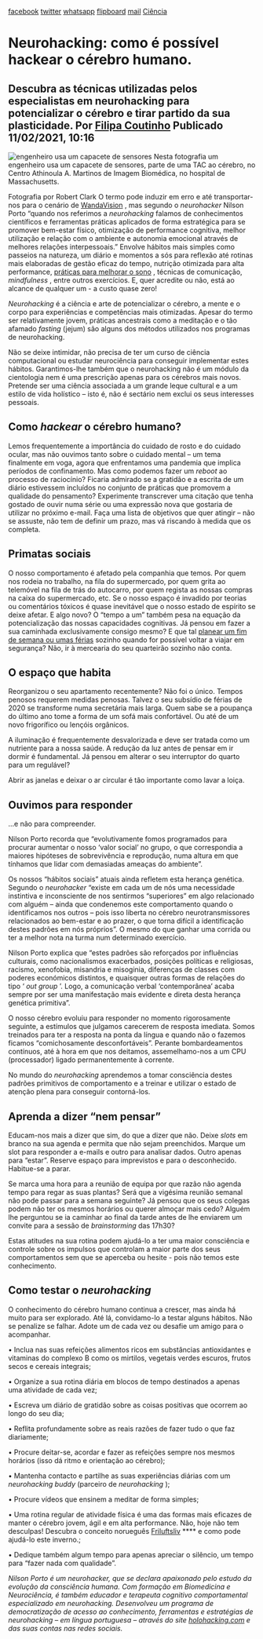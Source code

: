 [facebook](https://www.facebook.com/sharer/sharer.php?u=https%3A%2F%2Fwww.natgeo.pt%2Fciencia%2F2021%2F02%2Fneurohacking-como-e-possivel-hackear-o-cerebro-humano) [twitter](https://twitter.com/share?url=https%3A%2F%2Fwww.natgeo.pt%2Fciencia%2F2021%2F02%2Fneurohacking-como-e-possivel-hackear-o-cerebro-humano&via=natgeo&text=Neurohacking%3A%20como%20%C3%A9%20poss%C3%ADvel%20hackear%20o%20c%C3%A9rebro%20humano.) [whatsapp](https://web.whatsapp.com/send?text=https%3A%2F%2Fwww.natgeo.pt%2Fciencia%2F2021%2F02%2Fneurohacking-como-e-possivel-hackear-o-cerebro-humano) [flipboard](https://share.flipboard.com/bookmarklet/popout?v=2&title=Neurohacking%3A%20como%20%C3%A9%20poss%C3%ADvel%20hackear%20o%20c%C3%A9rebro%20humano.&url=https%3A%2F%2Fwww.natgeo.pt%2Fciencia%2F2021%2F02%2Fneurohacking-como-e-possivel-hackear-o-cerebro-humano) [mail](mailto:?subject=NatGeo&body=https%3A%2F%2Fwww.natgeo.pt%2Fciencia%2F2021%2F02%2Fneurohacking-como-e-possivel-hackear-o-cerebro-humano%20-%20Neurohacking%3A%20como%20%C3%A9%20poss%C3%ADvel%20hackear%20o%20c%C3%A9rebro%20humano.) [Ciência](https://www.natgeo.pt/ciencia) 
# Neurohacking: como é possível hackear o cérebro humano. 
## Descubra as técnicas utilizadas pelos especialistas em neurohacking para potencializar o cérebro e tirar partido da sua plasticidade. Por [Filipa Coutinho](https://www.natgeo.pt/autor/filipa-coutinho) Publicado 11/02/2021, 10:16 
![engenheiro usa um capacete de sensores](img/files_styles_image_00_public_nationalgeographic_1_large.jpg, "engenheiro usa um capacete de sensores")
Nesta fotografia um engenheiro usa um capacete de sensores, parte de uma TAC ao cérebro, no Centro Athinoula A. Martinos de Imagem Biomédica, no hospital de Massachusetts. 

Fotografia por Robert Clark O termo pode induzir em erro e até transportar-nos para o cenário de [WandaVision](https://www.disneyplus.com/series/wandavision/4SrN28ZjDLwH) , mas segundo o _neurohacker_ Nilson Porto “quando nos referimos a _neurohacking_ falamos de conhecimentos científicos e ferramentas práticas aplicados de forma estratégica para se promover bem-estar físico, otimização de performance cognitiva, melhor utilização e relação com o ambiente e autonomia emocional através de melhores relações interpessoais.” Envolve hábitos mais simples como passeios na natureza, um diário e momentos a sós para reflexão até rotinas mais elaboradas de gestão eficaz do tempo, nutrição otimizada para alta performance, [práticas para melhorar o sono](https://www.natgeo.pt/ciencia/2021/01/por-que-razao-ainda-nao-estamos-obcecados-com-o-sono) , técnicas de comunicação, _mindfulness_ , entre outros exercícios. E, quer acredite ou não, está ao alcance de qualquer um - a custo quase zero! 

_Neurohacking_ é a ciência e arte de potencializar o cérebro, a mente e o corpo para experiências e competências mais otimizadas. Apesar do termo ser relativamente jovem, práticas ancestrais como a meditação e o tão afamado _fasting_ (jejum) são alguns dos métodos utilizados nos programas de neurohacking. 

Não se deixe intimidar, não precisa de ter um curso de ciência computacional ou estudar neurociência para conseguir implementar estes hábitos. Garantimos-lhe também que o neurohacking não é um módulo da cientologia nem é uma prescrição apenas para os cérebros mais novos. Pretende ser uma ciência associada a um grande leque cultural e a um estilo de vida holístico – isto é, não é sectário nem exclui os seus interesses pessoais. 

## **Como _hackear_ o cérebro humano?** 
Lemos frequentemente a importância do cuidado de rosto e do cuidado ocular, mas não ouvimos tanto sobre o cuidado mental – um tema finalmente em voga, agora que enfrentamos uma pandemia que implica períodos de confinamento. Mas como podemos fazer um _reboot_ ao processo de raciocínio? Ficaria admirado se a gratidão e a escrita de um diário estivessem incluídos no conjunto de práticas que promovem a qualidade do pensamento? Experimente transcrever uma citação que tenha gostado de ouvir numa série ou uma expressão nova que gostaria de utilizar no próximo e-mail. Faça uma lista de objetivos que quer atingir – não se assuste, não tem de definir um prazo, mas vá riscando à medida que os completa. 

## **Primatas sociais** 
O nosso comportamento é afetado pela companhia que temos. Por quem nos rodeia no trabalho, na fila do supermercado, por quem grita ao telemóvel na fila de trás do autocarro, por quem regista as nossas compras na caixa do supermercado, etc. Se o nosso espaço é invadido por teorias ou comentários tóxicos é quase inevitável que o nosso estado de espírito se deixe afetar. E algo novo? O “tempo a um” também pesa na equação da potencialização das nossas capacidades cognitivas. Já pensou em fazer a sua caminhada exclusivamente consigo mesmo? E que tal [planear um fim de semana ou umas férias](https://www.natgeo.pt/best-of-the-world) sozinho quando for possível voltar a viajar em segurança? Não, ir à mercearia do seu quarteirão sozinho não conta. 

## **O espaço que habita** 
Reorganizou o seu apartamento recentemente? Não foi o único. Tempos penosos requerem medidas penosas. Talvez o seu subsídio de férias de 2020 se transforme numa secretária mais larga. Quem sabe se a poupança do último ano tome a forma de um sofá mais confortável. Ou até de um novo frigorífico ou lençóis orgânicos. 

A iluminação é frequentemente desvalorizada e deve ser tratada como um nutriente para a nossa saúde. A redução da luz antes de pensar em ir dormir é fundamental. Já pensou em alterar o seu interruptor do quarto para um regulável? 

Abrir as janelas e deixar o ar circular é tão importante como lavar a loiça. 

## **Ouvimos para responder** 
…e não para compreender. 

Nilson Porto recorda que “evolutivamente fomos programados para procurar aumentar o nosso ‘valor social’ no grupo, o que correspondia a maiores hipóteses de sobrevivência e reprodução, numa altura em que tínhamos que lidar com demasiadas ameaças do ambiente”. 

Os nossos “hábitos sociais” atuais ainda refletem esta herança genética. Segundo o _neurohacker_ “existe em cada um de nós uma necessidade instintiva e inconsciente de nos sentirmos “superiores” em algo relacionado com alguém – ainda que condenemos este comportamento quando o identificamos nos outros – pois isso liberta no cérebro neurotransmissores relacionados ao bem-estar e ao prazer, o que torna difícil a identificação destes padrões em nós próprios”. O mesmo do que ganhar uma corrida ou ter a melhor nota na turma num determinado exercício. 

Nilson Porto explica que “estes padrões são reforçados por influências culturais, como nacionalismos exacerbados, posições políticas e religiosas, racismo, xenofobia, misandria e misoginia, diferenças de classes com poderes económicos distintos, e quaisquer outras formas de relações do tipo ‘ _out group_ ’. Logo, a comunicação verbal ‘contemporânea’ acaba sempre por ser uma manifestação mais evidente e direta desta herança genética primitiva”. 

O nosso cérebro evoluiu para responder no momento rigorosamente seguinte, a estímulos que julgamos carecerem de resposta imediata. Somos treinados para ter a resposta na ponta da língua e quando não o fazemos ficamos “comichosamente desconfortáveis”. Perante bombardeamentos contínuos, até à hora em que nos deitamos, assemelhamo-nos a um CPU (processador) ligado permanentemente à corrente. 

No mundo do _neurohacking_ aprendemos a tomar consciência destes padrões primitivos de comportamento e a treinar e utilizar o estado de atenção plena para conseguir contorná-los. 

## **Aprenda a dizer “nem pensar”** 
Educam-nos mais a dizer que sim, do que a dizer que não. Deixe _slots_ em branco na sua agenda e permita que não sejam preenchidos. Marque um slot para responder a e-mails e outro para analisar dados. Outro apenas para “estar”. Reserve espaço para imprevistos e para o desconhecido. Habitue-se a parar. 

Se marca uma hora para a reunião de equipa por que razão não agenda tempo para regar as suas plantas? Será que a vigésima reunião semanal não pode passar para a semana seguinte? Já pensou que os seus colegas podem não ter os mesmos horários ou querer almoçar mais cedo? Alguém lhe perguntou se ia caminhar ao final da tarde antes de lhe enviarem um convite para a sessão de _brainstorming_ das 17h30? 

Estas atitudes na sua rotina podem ajudá-lo a ter uma maior consciência e controle sobre os impulsos que controlam a maior parte dos seus comportamentos sem que se aperceba ou hesite - pois não temos este conhecimento. 

## **Como testar o _neurohacking_** 
O conhecimento do cérebro humano continua a crescer, mas ainda há muito para ser explorado. Até lá, convidamo-lo a testar alguns hábitos. Não se penalize se falhar. Adote um de cada vez ou desafie um amigo para o acompanhar. 

• Inclua nas suas refeições alimentos ricos em substâncias antioxidantes e vitaminas do complexo B como os mirtilos, vegetais verdes escuros, frutos secos e cereais integrais; 

• Organize a sua rotina diária em blocos de tempo destinados a apenas uma atividade de cada vez; 

• Escreva um diário de gratidão sobre as coisas positivas que ocorrem ao longo do seu dia; 

• Reflita profundamente sobre as reais razões de fazer tudo o que faz diariamente; 

• Procure deitar-se, acordar e fazer as refeições sempre nos mesmos horários (isso dá ritmo e orientação ao cérebro); 

• Mantenha contacto e partilhe as suas experiências diárias com um _neurohacking buddy_ (parceiro de _neurohacking_ ); 

• Procure vídeos que ensinem a meditar de forma simples; 

• Uma rotina regular de atividade física é uma das formas mais eficazes de manter o cérebro jovem, ágil e em alta performance. Não, hoje não tem desculpas! Descubra o conceito norueguês [Friluftsliv](https://www.natgeo.pt/viagem-e-aventuras/2020/09/o-que-e-friluftsliv-como-um-conceito-de-vida-ao-ar-livre-nos-pode-ajudar) **** e como pode ajudá-lo este inverno.; 

• Dedique também algum tempo para apenas apreciar o silêncio, um tempo para “fazer nada com qualidade”. 

_Nilson Porto é um neurohacker, que se declara apaixonado pelo estudo da evolução da consciência humana. Com formação em Biomedicina e Neurociência, é também educador e terapeuta cognitivo comportamental especializado em neurohacking. Desenvolveu um programa de democratização de acesso ao conhecimento, ferramentas e estratégias de neurohacking – em língua portuguesa – através do site_ [_holohacking.com_](http://www.holohacking.com/) _e das suas contas nas redes sociais._ 

